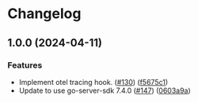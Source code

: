 # Changelog

## 1.0.0 (2024-04-11)


### Features

* Implement otel tracing hook. ([#130](https://github.com/launchdarkly/go-server-sdk/issues/130)) ([f5675c1](https://github.com/launchdarkly/go-server-sdk/commit/f5675c1d20976dc1f9dbb4064ab648abfd7765c2))
* Update to use go-server-sdk 7.4.0 ([#147](https://github.com/launchdarkly/go-server-sdk/issues/147)) ([0603a9a](https://github.com/launchdarkly/go-server-sdk/commit/0603a9a0bc2189a3938f988068d626e52fe76c99))

